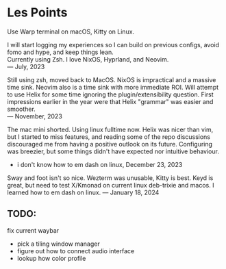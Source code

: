 # Les Points

Use Warp terminal on macOS, Kitty on Linux.

I will start logging my experiences so I can build on previous configs, avoid
fomo and hype, and keep things lean.  
Currently using Zsh. I love NixOS, Hyprland, and Neovim.  
— July, 2023

Still using zsh, moved back to MacOS. NixOS is impractical and a massive time
sink. Neovim also is a time sink with more immediate ROI. Will attempt to use
Helix for some time ignoring the plugin/extensibility question. First
impressions earlier in the year were that Helix "grammar" was easier and
smoother.  
— November, 2023

The mac mini shorted. Using linux fulltime now. Helix was nicer than vim, but I
started to miss features, and reading some of the repo discussions discouraged
me from having a positive outlook on its future. Configuring was breezier, but
some things didn't have expected nor intuitive behaviour.  
- i don't know how to em dash on linux, December 23, 2023

Sway and foot isn't so nice. Wezterm was unusable, Kitty is best. Keyd is great,
 but need to test X/Kmonad on current linux deb-trixie and macos. 
I learned how to em dash on linux.
— January 18, 2024

## TODO:
  fix current waybar
- pick a tiling window manager
- figure out how to connect audio interface
- lookup how color profile
